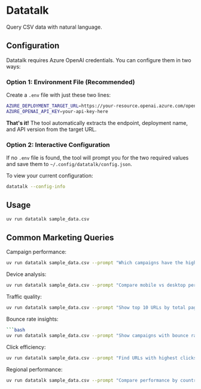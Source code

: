 # Datatalk

Query CSV data with natural language.

## Configuration

Datatalk requires Azure OpenAI credentials. You can configure them in two ways:

### Option 1: Environment File (Recommended)

Create a `.env` file with just these two lines:

```bash
AZURE_DEPLOYMENT_TARGET_URL=https://your-resource.openai.azure.com/openai/deployments/gpt-4o/chat/completions?api-version=2024-12-01-preview
AZURE_OPENAI_API_KEY=your-api-key-here
```

**That's it!** The tool automatically extracts the endpoint, deployment name, and API version from the target URL.

### Option 2: Interactive Configuration

If no `.env` file is found, the tool will prompt you for the two required values and save them to `~/.config/datatalk/config.json`.

To view your current configuration:

```bash
datatalk --config-info
```

## Usage

```bash
uv run datatalk sample_data.csv
```

## Common Marketing Queries

Campaign performance:

```bash
uv run datatalk sample_data.csv --prompt "Which campaigns have the highest click-through rates?"
```

Device analysis:

```bash
uv run datatalk sample_data.csv --prompt "Compare mobile vs desktop performance"
```

Traffic quality:

```bash
uv run datatalk sample_data.csv --prompt "Show top 10 URLs by total pageviews"
```

Bounce rate insights:

```bash
```bash
uv run datatalk sample_data.csv --prompt "Show campaigns with bounce rates under 50% and their actual rates"
```

Click efficiency:

```bash
uv run datatalk sample_data.csv --prompt "Find URLs with highest clicks per session"
```

Regional performance:

```bash
uv run datatalk sample_data.csv --prompt "Compare performance by country based on URL patterns"
```
